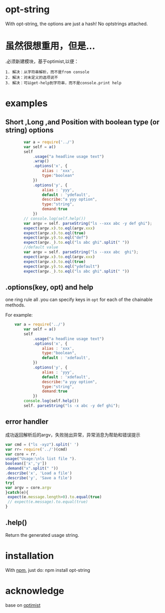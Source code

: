 


opt-string
========

With opt-string, the options are just a hash! No optstrings attached.

虽然很想重用，但是...
========
.必须新建模块，基于optimist,以便：

    1. 解决：从字符串解析，而不是from console 
    2. 解决：对未定义的选项说不 
    3. 解决：可以get-help到字符串，而不是console.print help 


examples
========


Short ,Long ,and Position with boolean type (or string) options
-------------------------------------------------

````javascript
        var a = require('../') 
        var self = a()
        self
            .usage("a headline usage text")
            .wrap()
            .options('x', {
                alias : 'xxx',
                type:"boolean"              
            })
            .options('y', {
                alias : 'yyy',
                default : 'ydefault',
                describe:"a yyy option",
                type:"string",
                demand:true
            })      
        // console.log(self.help())
        var argv = self. parseString("ls --xxx abc -y def ghi"); 
        expect(argv.x).to.eql(argv.xxx)
        expect(argv.x).to.eql(true)
        expect(argv.y).to.eql("def")
        expect(argv._).to.eql("ls abc ghi".split(" "))
        //default value
        var argv = self. parseString("ls --xxx abc  ghi"); 
        expect(argv.x).to.eql(argv.xxx)
        expect(argv.x).to.eql(true)
        expect(argv.y).to.eql("ydefault")
        expect(argv._).to.eql("ls abc ghi".split(" "))
````



.options(key, opt) and help
------------------

one ring rule all .you can specify keys in `opt` for each of the chainable methods.

For example:

````javascript
    var a = require('../') 
        var self = a()
        self
            .usage("a headline usage text")
            .options('x', {
                alias : 'xxx',
                type:"boolean",
                default : 'xdefault',
            })
            .options('y', {
                alias : 'yyy',
                default : 'xdefault',
                describe:"a yyy option",
                type:"string",
                demand:true
            })      
        console.log(self.help())
        self. parseString("ls -x abc -y def ghi");
````



error  handler
-------------

成功返回解析后的argv，失败抛出异常，异常消息为帮助和错误提示
````javascript
var cmd = ("ls -xyz").split(' ')
var rr= require('../')(cmd)
var core = rr.
usage("Usage:\nls list file ").
boolean(['x','y'])
.demand("x".split(" "))     
.describe('x', 'Load a file')
.describe('y', 'Save a file')
try{
var argv = core.argv
}catch(e){
 expect(e.message.length>0).to.equal(true)  
 // expect(e.message).to.equal(true)  
}
````
.help()
-------

Return the generated usage string.


installation
============

With [npm](http://github.com/isaacs/npm), just do:
    npm install opt-string

acknowledge
===========

base on [optimist](https://github.com/substack/node-optimist)
